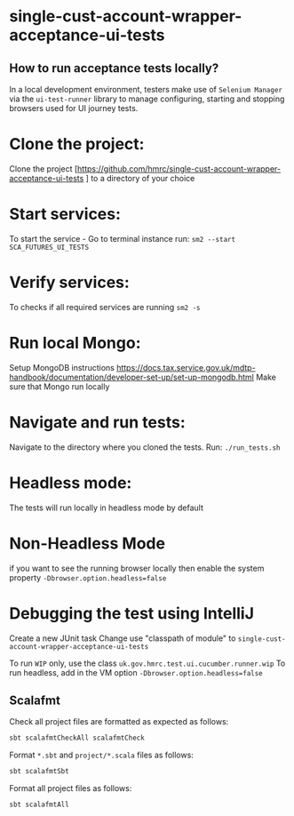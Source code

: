 # single-cust-account-wrapper-acceptance-ui-tests

How to run acceptance tests locally?
-----------------------------------

In a local development environment, testers make use of `Selenium Manager` via the `ui-test-runner` library to manage configuring, starting and stopping browsers used for UI journey tests.

# Clone the project:

Clone the project [https://github.com/hmrc/single-cust-account-wrapper-acceptance-ui-tests ] to a directory of your choice

# Start services:

To start the service - Go to terminal instance run: `sm2 --start SCA_FUTURES_UI_TESTS`

# Verify services:

To checks if all required services are running `sm2 -s`

# Run local Mongo:

Setup MongoDB instructions https://docs.tax.service.gov.uk/mdtp-handbook/documentation/developer-set-up/set-up-mongodb.html
Make sure that Mongo run locally

# Navigate and run tests:

Navigate to the directory where you cloned the tests. Run: `./run_tests.sh`

# Headless mode:

The tests will run locally in headless mode by default

# Non-Headless Mode

if you want to see the running browser locally then enable the system property `-Dbrowser.option.headless=false`

# Debugging the test using IntelliJ

Create a new JUnit task
Change use "classpath of module" to `single-cust-account-wrapper-acceptance-ui-tests`

To run `WIP` only, use the class `uk.gov.hmrc.test.ui.cucumber.runner.wip`
To run headless, add in the VM option
`-Dbrowser.option.headless=false`



## Scalafmt

Check all project files are formatted as expected as follows:

```bash
sbt scalafmtCheckAll scalafmtCheck
```

Format `*.sbt` and `project/*.scala` files as follows:

```bash
sbt scalafmtSbt
```

Format all project files as follows:

```bash
sbt scalafmtAll
```

